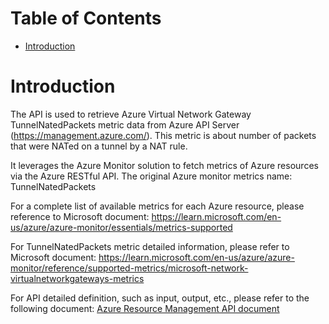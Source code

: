 # Table of Contents
- [Introduction](#introduction)


# Introduction <a name="introduction"></a>
The API is used to retrieve Azure Virtual Network Gateway TunnelNatedPackets metric data from Azure API Server (https://management.azure.com/). This metric is about number of packets that were NATed on a tunnel by a NAT rule.



It leverages the Azure Monitor solution to fetch metrics of Azure resources via the Azure RESTful API. The original Azure monitor metrics name: TunnelNatedPackets



For a complete list of available metrics for each Azure resource, please reference to Microsoft document: https://learn.microsoft.com/en-us/azure/azure-monitor/essentials/metrics-supported 

For TunnelNatedPackets metric detailed information, please refer to Microsoft document: https://learn.microsoft.com/en-us/azure/azure-monitor/reference/supported-metrics/microsoft-network-virtualnetworkgateways-metrics

For API detailed definition, such as input, output, etc., please refer to the following document:
[Azure Resource Management API document](https://learn.microsoft.com/en-us/rest/api/monitor/metrics/list?view=rest-monitor-2023-10-01&tabs=HTTP)